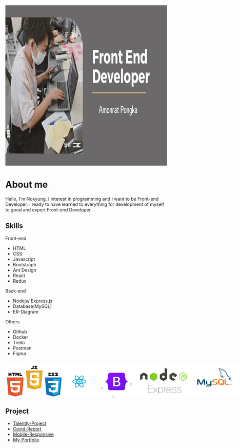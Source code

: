 <img style="width: 1200px; height: 500px" src="https://github.com/P-Amonrat/P-Amonrat/blob/master/header.png?raw=true">

# About me

Hello, I'm Nokyung. I interest in programming and I want to be Front-end Developer. I ready to have learned to everything for development of myself to good and expert Front-end Developer.

## Skills

Front-end
- HTML
- CSS
- Javascript
- Bootstrap5
- Ant Design
- React
- Redux

Back-end
- Nodejs/ Express.js
- Database(MySQL)
- ER-Diagram

Others
- Github
- Docker
- Trello
- Postman
- Figma


##
<div style="display: flex">
<img style="width: 200px; height: 100px" src="https://github.com/P-Amonrat/P-Amonrat/blob/master/html-css-js.png?raw=true"> 
<img style="width: 150px; height: 100px" src="https://github.com/P-Amonrat/P-Amonrat/blob/master/react.png?raw=true">
<img style="width: 150px; height: 100px" src="https://github.com/P-Amonrat/P-Amonrat/blob/master/boostrap.png?raw=true">
<img style="width: 200px; height: 100px" src="https://github.com/P-Amonrat/P-Amonrat/blob/master/nodejs.png?raw=true">
<img style="width: 150px; height: 100px" src="https://github.com/P-Amonrat/P-Amonrat/blob/master/mysql.png?raw=true">
<img style="width: 200px; height: 100px" src="https://github.com/P-Amonrat/P-Amonrat/blob/master/Docker_Logo.png?raw=true">
<img style="width: 150px; height: 100px" src="https://github.com/P-Amonrat/P-Amonrat/blob/master/postman.png?raw=true">
<img style="width: 150px; height: 100px" src="https://github.com/P-Amonrat/P-Amonrat/blob/master/figma-logo.png?raw=true">
</div>

## Project
- [Talently-Project](http://54.179.56.185/)
- [Covid-Report](https://p-amonrat.github.io/covid_report_project/)
- [Mobile-Responsive](https://p-amonrat.github.io/mobile-responsive/)
- [My-Portfolio](https://p-amonrat.github.io/)

